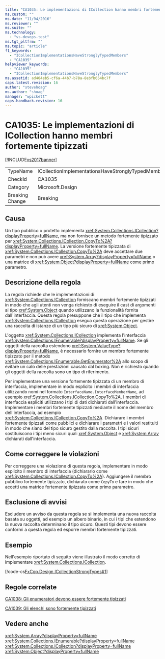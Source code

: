 ```yaml
---
title: "CA1035: Le implementazioni di ICollection hanno membri fortemente tipizzati | Microsoft Docs"
ms.custom: ""
ms.date: "11/04/2016"
ms.reviewer: ""
ms.suite: ""
ms.technology: 
  - "vs-devops-test"
ms.tgt_pltfrm: ""
ms.topic: "article"
f1_keywords: 
  - "ICollectionImplementationsHaveStronglyTypedMembers"
  - "CA1035"
helpviewer_keywords: 
  - "CA1035"
  - "ICollectionImplementationsHaveStronglyTypedMembers"
ms.assetid: ad404eb5-cf6a-44b7-b78a-8ebfb654bc7f
caps.latest.revision: 16
author: "stevehoag"
ms.author: "shoag"
manager: "wpickett"
caps.handback.revision: 16
---
```

# CA1035: Le implementazioni di ICollection hanno membri fortemente tipizzati
[!INCLUDE[vs2017banner](../code-quality/includes/vs2017banner.md)]

|||  
|-|-|  
|TypeName|ICollectionImplementationsHaveStronglyTypedMembers|  
|CheckId|CA1035|  
|Category|Microsoft.Design|  
|Breaking Change|Breaking|  
  
## Causa  
 Un tipo pubblico o protetto implementa <xref:System.Collections.ICollection?displayProperty=fullName>, ma non fornisce un metodo fortemente tipizzato per <xref:System.Collections.ICollection.CopyTo%2A?displayProperty=fullName>.  La versione fortemente tipizzata di <xref:System.Collections.ICollection.CopyTo%2A> deve accettare due parametri e non può avere <xref:System.Array?displayProperty=fullName> o una matrice di <xref:System.Object?displayProperty=fullName> come primo parametro.  
  
## Descrizione della regola  
 La regola richiede che le implementazioni di <xref:System.Collections.ICollection> forniscano membri fortemente tipizzati in modo che agli utenti non venga richiesto di eseguire il cast di argomenti al tipo <xref:System.Object> quando utilizzano la funzionalità fornita dall'interfaccia.  Questa regola presuppone che il tipo che implementa <xref:System.Collections.ICollection> esegua questa operazione per gestire una raccolta di istanze di un tipo più sicuro di <xref:System.Object>.  
  
 L'oggetto <xref:System.Collections.ICollection> implementa l'interfaccia <xref:System.Collections.IEnumerable?displayProperty=fullName>.  Se gli oggetti della raccolta estendono <xref:System.ValueType?displayProperty=fullName>, è necessario fornire un membro fortemente tipizzato per il metodo <xref:System.Collections.IEnumerable.GetEnumerator%2A> allo scopo di evitare un calo delle prestazioni causato dal boxing.  Non è richiesto quando gli oggetti della raccolta sono un tipo di riferimento.  
  
 Per implementare una versione fortemente tipizzata di un membro di interfaccia, implementare in modo esplicito i membri di interfaccia utilizzando nomi nel formato `InterfaceName.InterfaceMemberName`, ad esempio <xref:System.Collections.ICollection.CopyTo%2A>.  I membri di interfaccia espliciti utilizzano i tipi di dati dichiarati dall'interfaccia.  Implementare i membri fortemente tipizzati mediante il nome del membro dell'interfaccia, ad esempio <xref:System.Collections.ICollection.CopyTo%2A>.  Dichiarare i membri fortemente tipizzati come pubblici e dichiarare i parametri e i valori restituiti in modo che siano del tipo sicuro gestito dalla raccolta.  I tipi sicuri sostituiscono i tipi meno sicuri quali <xref:System.Object> e <xref:System.Array> dichiarati dall'interfaccia.  
  
## Come correggere le violazioni  
 Per correggere una violazione di questa regola, implementare in modo esplicito il membro di interfaccia \(dichiararlo come <xref:System.Collections.ICollection.CopyTo%2A>\).  Aggiungere il membro pubblico fortemente tipizzato, dichiarato come `CopyTo` e fare in modo che accetti una matrice fortemente tipizzata come primo parametro.  
  
## Esclusione di avvisi  
 Escludere un avviso da questa regola se si implementa una nuova raccolta basata su oggetti, ad esempio un albero binario, in cui i tipi che estendono la nuova raccolta determinano il tipo sicuro.  Questi tipi devono essere conformi a questa regola ed esporre membri fortemente tipizzati.  
  
## Esempio  
 Nell'esempio riportato di seguito viene illustrato il modo corretto di implementare <xref:System.Collections.ICollection>.  
  
 [!code-cs[FxCop.Design.ICollectionStrongTypes#1](../code-quality/codesnippet/CSharp/ca1035-icollection-implementations-have-strongly-typed-members_1.cs)]  
  
## Regole correlate  
 [CA1038: Gli enumeratori devono essere fortemente tipizzati](../code-quality/ca1038-enumerators-should-be-strongly-typed.md)  
  
 [CA1039: Gli elenchi sono fortemente tipizzati](../code-quality/ca1039-lists-are-strongly-typed.md)  
  
## Vedere anche  
 <xref:System.Array?displayProperty=fullName>   
 <xref:System.Collections.IEnumerable?displayProperty=fullName>   
 <xref:System.Collections.ICollection?displayProperty=fullName>   
 <xref:System.Object?displayProperty=fullName>